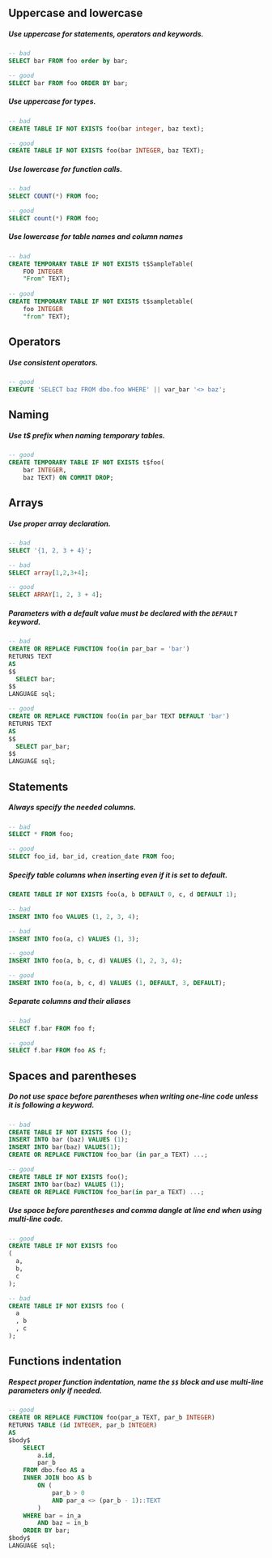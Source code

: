 
## Uppercase and lowercase ##
##### Use uppercase for statements, operators and keywords.
```sql
-- bad
SELECT bar FROM foo order by bar;

-- good
SELECT bar FROM foo ORDER BY bar;
```

##### Use uppercase for types.
```sql
-- bad
CREATE TABLE IF NOT EXISTS foo(bar integer, baz text);

-- good
CREATE TABLE IF NOT EXISTS foo(bar INTEGER, baz TEXT);
```

##### Use lowercase for function calls.
```sql
-- bad
SELECT COUNT(*) FROM foo;

-- good
SELECT count(*) FROM foo;
```

##### Use lowercase for table names and column names
```sql
-- bad
CREATE TEMPORARY TABLE IF NOT EXISTS t$SampleTable(
    FOO INTEGER
    "From" TEXT);
  
-- good
CREATE TEMPORARY TABLE IF NOT EXISTS t$sampletable(
    foo INTEGER
    "from" TEXT);
```

## Operators ##
##### Use consistent operators.
```sql
-- good
EXECUTE 'SELECT baz FROM dbo.foo WHERE' || var_bar '<> baz';
```

## Naming ##
##### Use t$ prefix when naming temporary tables.
```sql
-- good
CREATE TEMPORARY TABLE IF NOT EXISTS t$foo(
    bar INTEGER,
    baz TEXT) ON COMMIT DROP;
```

## Arrays ##
##### Use proper array declaration.
```sql
-- bad
SELECT '{1, 2, 3 + 4}';

-- bad
SELECT array[1,2,3+4];

-- good
SELECT ARRAY[1, 2, 3 + 4];
```

##### Parameters with a default value must be declared with the `DEFAULT` keyword.
```sql
-- bad
CREATE OR REPLACE FUNCTION foo(in par_bar = 'bar') 
RETURNS TEXT 
AS 
$$
  SELECT bar;
$$ 
LANGUAGE sql;

-- good
CREATE OR REPLACE FUNCTION foo(in par_bar TEXT DEFAULT 'bar') 
RETURNS TEXT 
AS 
$$
  SELECT par_bar;
$$ 
LANGUAGE sql;
```

## Statements ##
##### Always specify the needed columns.
```sql
-- bad
SELECT * FROM foo;

-- good
SELECT foo_id, bar_id, creation_date FROM foo;
```

##### Specify table columns when inserting even if it is set to default.
```sql
CREATE TABLE IF NOT EXISTS foo(a, b DEFAULT 0, c, d DEFAULT 1);

-- bad
INSERT INTO foo VALUES (1, 2, 3, 4);

-- bad
INSERT INTO foo(a, c) VALUES (1, 3);

-- good
INSERT INTO foo(a, b, c, d) VALUES (1, 2, 3, 4);

-- good
INSERT INTO foo(a, b, c, d) VALUES (1, DEFAULT, 3, DEFAULT);
```

##### Separate columns and their aliases
```sql
-- bad
SELECT f.bar FROM foo f;

-- good
SELECT f.bar FROM foo AS f;
```

## Spaces and parentheses ##
##### Do not use space before parentheses when writing one-line code unless it is following a keyword.
```sql
-- bad
CREATE TABLE IF NOT EXISTS foo ();
INSERT INTO bar (baz) VALUES (1);
INSERT INTO bar(baz) VALUES(1);
CREATE OR REPLACE FUNCTION foo_bar (in par_a TEXT) ...;

-- good
CREATE TABLE IF NOT EXISTS foo();
INSERT INTO bar(baz) VALUES (1);
CREATE OR REPLACE FUNCTION foo_bar(in par_a TEXT) ...;
```

##### Use space before parentheses and comma dangle at line end when using multi-line code.
```sql
-- good
CREATE TABLE IF NOT EXISTS foo
(
  a,
  b,
  c
);

-- bad
CREATE TABLE IF NOT EXISTS foo (
  a
  , b
  , c
);
```

## Functions indentation ##
##### Respect proper function indentation, name the `$$` block and use multi-line parameters only if needed.
```sql
-- good
CREATE OR REPLACE FUNCTION foo(par_a TEXT, par_b INTEGER)
RETURNS TABLE (id INTEGER, par_b INTEGER)
AS 
$body$
    SELECT 
        a.id,
        par_b
    FROM dbo.foo AS a
    INNER JOIN boo AS b
        ON (
            par_b > 0
            AND par_a <> (par_b - 1)::TEXT
        )
    WHERE bar = in_a 
        AND baz = in_b
    ORDER BY bar;
$body$ 
LANGUAGE sql;
```
